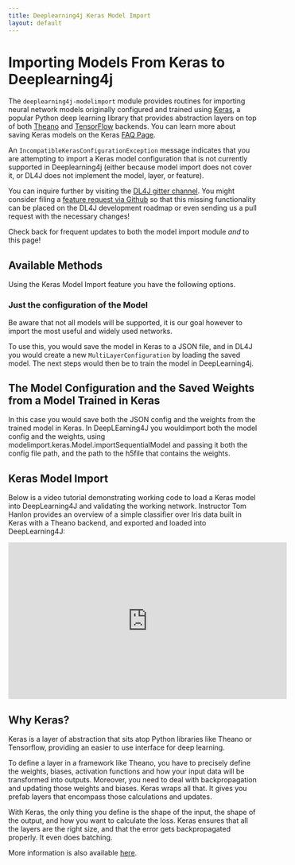 ```yaml
---
title: Deeplearning4j Keras Model Import
layout: default
---
```


# Importing Models From Keras to Deeplearning4j

The `deeplearning4j-modelimport` module provides routines for importing neural network models originally configured
and trained using [Keras](https://keras.io/), a popular Python deep learning library that provides abstraction
layers on top of both [Theano](http://deeplearning.net/software/theano/) and [TensorFlow](https://www.tensorflow.org)
backends. You can learn more about saving Keras models on the Keras [FAQ Page](https://keras.io/getting-started/faq/#how-can-i-save-a-keras-model).

An `IncompatibleKerasConfigurationException` message indicates that you are attempting to import a Keras model configuration
that is not currently supported in Deeplearning4j (either because model import does not cover it, or DL4J does not implement the model, layer, or feature).

You can inquire further by visiting the [DL4J gitter channel](https://gitter.im/deeplearning4j/deeplearning4j). You
might consider filing a [feature request via Github](https://github.com/deeplearning4j/deeplearning4j/issues) so that
this missing functionality can be placed on the DL4J development roadmap or even sending us a pull request with the
necessary changes!

Check back for frequent updates to both the model import module *and* to this page!

## Available Methods

Using the Keras Model Import feature you have the following options. 

### Just the configuration of the Model

Be aware that not all models will be supported, it is our goal however to import the most useful and widely used networks.

To use this, you would save the model in Keras to a JSON file, and in DL4J you would create a new `MultiLayerConfiguration` by loading the saved model. The next steps would then be to train the model in DeepLearning4j.

## The Model Configuration and the Saved Weights from a Model Trained in Keras

In this case you would save both the JSON config and the weights from the trained model in Keras. 
In DeepLEarning4J you wouldimport both the model config and the weights, using modelimport.keras.Model.importSequentialModel and passing it both the config file path, and the path to the h5file that contains the weights. 

## Keras Model Import

Below is a video tutorial demonstrating working code to load a Keras model into DeepLearning4J and validating the working network. Instructor Tom Hanlon provides an overview of a simple classifier over Iris data built in Keras with a Theano backend, and exported and loaded into DeepLearning4J:

<iframe width="560" height="315" src="https://www.youtube.com/watch?v=bI1aR1Tj2DM" frameborder="0" allowfullscreen></iframe>

## Why Keras?

Keras is a layer of abstraction that sits atop Python libraries like Theano or Tensorflow, providing an easier to use interface for deep learning. 

To define a layer in a framework like Theano, you have to precisely define the weights, biases, activation functions and how your input data will be transformed into outputs. 
Moreover, you need to deal with backpropagation and updating those weights and biases. Keras wraps all that. It gives you prefab layers that encompass those calculations and updates.

With Keras, the only thing you define is the shape of the input, the shape of the output, and how you want to calculate the loss. Keras ensures that all the layers are the right size, and that the error gets backpropagated properly. It even does batching.

More information is also available [here](http://deeplearning4j.org/keras).

